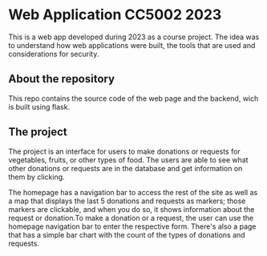 # Web Application CC5002 2023

This is a web app developed during 2023 as a course project. The idea was to understand how web applications were built, the tools that are used and considerations for security.

## About the repository 

This repo contains the source code of the web page and the backend, wich is built using flask. 

## The project 

The project is an interface for users to make donations or requests for vegetables, fruits, or other types of food. The users are able to see what other donations or requests are in the database and get information on them by clicking. 

The homepage has a navigation bar to access the rest of the site as well as a map that displays the last 5 donations and requests as markers; those markers are clickable, and when you do so, it shows information about the request or donation.To make a donation or a request, the user can use the homepage navigation bar to enter the respective form. There's also a page that has a simple bar chart with the count of the types of donations and requests.




